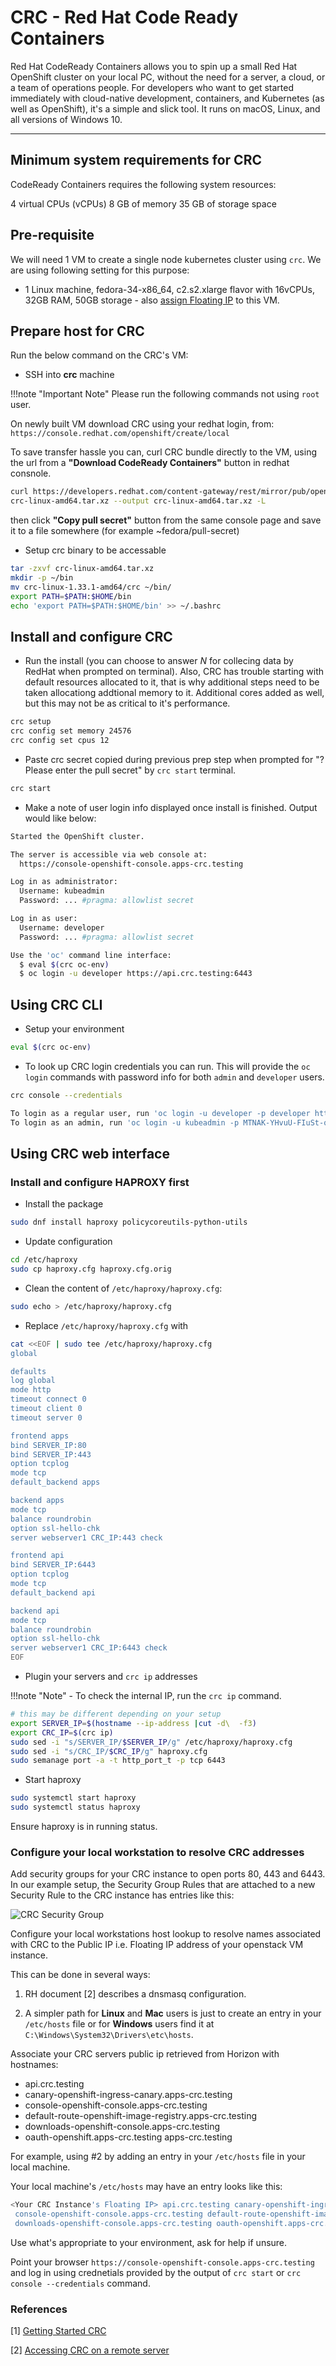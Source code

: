 # CRC - Red Hat Code Ready Containers

Red Hat CodeReady Containers allows you to spin up a small Red Hat OpenShift cluster
on your local PC, without the need for a server, a cloud, or a team of operations
people. For developers who want to get started immediately with cloud-native
development, containers, and Kubernetes (as well as OpenShift), it's a simple and
slick tool. It runs on macOS, Linux, and all versions of Windows 10.

---

## Minimum system requirements for CRC

CodeReady Containers requires the following system resources:

4 virtual CPUs (vCPUs)
8 GB of memory
35 GB of storage space

## Pre-requisite

We will need 1 VM to create a single node kubernetes cluster using `crc`.
We are using following setting for this purpose:

- 1 Linux machine, fedora-34-x86_64, c2.s2.xlarge flavor with 16vCPUs,
32GB RAM, 50GB storage - also [assign Floating IP](../../create-and-connect-to-the-VM/assign-a-floating-IP.md)
 to this VM.

## Prepare host for CRC

Run the below command on the CRC's VM:

- SSH into **crc** machine

!!!note "Important Note"
    Please run the following commands not using `root` user.

On newly built VM download CRC using your redhat login, from:
`https://console.redhat.com/openshift/create/local`

To save transfer hassle you can, curl CRC bundle directly to the VM, using the
url from a **"Download CodeReady Containers"** button in redhat consnole.

```sh
curl https://developers.redhat.com/content-gateway/rest/mirror/pub/openshift-v4/clients/crc/latest/
crc-linux-amd64.tar.xz --output crc-linux-amd64.tar.xz -L
```

then click **"Copy pull secret"** button from the same console page and save it
to a file somewhere (for example ~fedora/pull-secret)

- Setup crc binary to be accessable

```sh
tar -zxvf crc-linux-amd64.tar.xz
mkdir -p ~/bin
mv crc-linux-1.33.1-amd64/crc ~/bin/
export PATH=$PATH:$HOME/bin
echo 'export PATH=$PATH:$HOME/bin' >> ~/.bashrc
```

## Install and configure CRC

- Run the install (you can choose to answer *N* for collecing data by RedHat when
prompted on terminal). Also, CRC has trouble starting with default resources
allocated to it, that is why additional steps need to be taken allocationg
addtional memory to it. Additional cores added as well, but this may not be as
critical to it's performance.

```sh
crc setup
crc config set memory 24576
crc config set cpus 12
```

- Paste crc secret copied during previous prep step when prompted for
"? Please enter the pull secret" by `crc start` terminal.

```sh
crc start
```

- Make a note of user login info displayed once install is finished. Output would
like below:

```sh
Started the OpenShift cluster.

The server is accessible via web console at:
  https://console-openshift-console.apps-crc.testing

Log in as administrator:
  Username: kubeadmin
  Password: ... #pragma: allowlist secret

Log in as user:
  Username: developer
  Password: ... #pragma: allowlist secret

Use the 'oc' command line interface:
  $ eval $(crc oc-env)
  $ oc login -u developer https://api.crc.testing:6443
```

## Using CRC CLI

- Setup your environment

```sh
eval $(crc oc-env)
```

- To look up CRC login credentials you can run. This will provide the `oc login`
commands with password info for both `admin` and `developer` users.

```sh
crc console --credentials

To login as a regular user, run 'oc login -u developer -p developer https://api.crc.testing:6443'.
To login as an admin, run 'oc login -u kubeadmin -p MTNAK-YHvuU-FIuSt-qgAxd https://api.crc.testing:6443'
```

## Using CRC web interface

### Install and configure **HAPROXY** first

- Install the package

```sh
sudo dnf install haproxy policycoreutils-python-utils
```

- Update configuration

```sh
cd /etc/haproxy
sudo cp haproxy.cfg haproxy.cfg.orig
```

- Clean the content of `/etc/haproxy/haproxy.cfg`:

```sh
sudo echo > /etc/haproxy/haproxy.cfg
```

- Replace `/etc/haproxy/haproxy.cfg` with

```sh
cat <<EOF | sudo tee /etc/haproxy/haproxy.cfg
global

defaults
log global
mode http
timeout connect 0
timeout client 0
timeout server 0

frontend apps
bind SERVER_IP:80
bind SERVER_IP:443
option tcplog
mode tcp
default_backend apps

backend apps
mode tcp
balance roundrobin
option ssl-hello-chk
server webserver1 CRC_IP:443 check

frontend api
bind SERVER_IP:6443
option tcplog
mode tcp
default_backend api

backend api
mode tcp
balance roundrobin
option ssl-hello-chk
server webserver1 CRC_IP:6443 check
EOF
```

- Plugin your servers and `crc ip` addresses

!!!note "Note"
    - To check the internal IP, run the `crc ip` command.

```sh
# this may be different depending on your setup
export SERVER_IP=$(hostname --ip-address |cut -d\  -f3)
export CRC_IP=$(crc ip)
sudo sed -i "s/SERVER_IP/$SERVER_IP/g" /etc/haproxy/haproxy.cfg
sudo sed -i "s/CRC_IP/$CRC_IP/g" haproxy.cfg
sudo semanage port -a -t http_port_t -p tcp 6443
```

- Start haproxy

```sh
sudo systemctl start haproxy
sudo systemctl status haproxy
```

Ensure haproxy is in running status.

### Configure your local workstation to resolve CRC addresses

Add security groups for your CRC instance to open ports 80, 443 and 6443.
In our example setup, the Security Group Rules that are attached to a new Security
Rule to the CRC instance has entries like this:

![CRC Security Group](images/crc_security_group.png)

Configure your local workstations host lookup to resolve names associated with
CRC to the Public IP i.e. Floating IP address of your openstack VM instance.

This can be done in several ways:

1) RH document [2] describes a dnsmasq configuration.

2) A simpler path for **Linux** and **Mac** users is just to create an entry in your
`/etc/hosts` file or for **Windows** users find it at `C:\Windows\System32\Drivers\etc\hosts`.

Associate your CRC servers public ip retrieved from Horizon with hostnames:

- api.crc.testing
- canary-openshift-ingress-canary.apps-crc.testing
- console-openshift-console.apps-crc.testing
- default-route-openshift-image-registry.apps-crc.testing
- downloads-openshift-console.apps-crc.testing
- oauth-openshift.apps-crc.testing apps-crc.testing

For example, using #2 by adding an entry in your `/etc/hosts` file in your local
machine.

Your local machine's `/etc/hosts` may have an entry looks like this:

```sh
<Your CRC Instance's Floating IP> api.crc.testing canary-openshift-ingress-canary.apps-crc.testing
 console-openshift-console.apps-crc.testing default-route-openshift-image-registry.apps-crc.testing
 downloads-openshift-console.apps-crc.testing oauth-openshift.apps-crc.testing apps-crc.testing
```

Use what's appropriate to your environment, ask for help if unsure.

Point your browser `https://console-openshift-console.apps-crc.testing` and log in
using crednetials provided by the output of `crc start` or `crc console --credentials`
command.

### References

[1] [Getting Started CRC](https://access.redhat.com/documentation/en-us/red_hat_codeready_containers/1.30/html/getting_started_guide/index)

[2] [Accessing CRC on a remote server](https://cloud.redhat.com/blog/accessing-codeready-containers-on-a-remote-server/)
